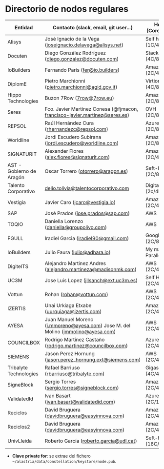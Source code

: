 ﻿# Directorio de nodos regulares

| Entidad | Contacto (slack, email, git user...) | Hosting info (Cores/Mem/HDD) | Clave private for * | enode |
| ------- | ------------------------------------ | ---------------------------------- | ------------- | ----- |
| Alisys | José Ignacio de la Vega (joseignacio.delavega@alisys.net) | Self hosted (1C/4GB/70GB) | AvVbQrGRfvMHHw+MO9KlW9g3NVY1ETTTRUGtAa07BS8= | enode://ee1cebf3111df175a5cd079c606cea7cc0a82e64c5900731d88cd79e00e8458068edeb2914167408856245a8731456205ef6bd6dfe6a63e112c5ee4e8a2d273c@154.62.228.24:21000?discport=0 |
| Docuten | Diego González Rodríguez (diego.gonzalez@docuten.com) | Stackscale (4C/8GB/100GB) | O+nm2OnJMsR76JIZYreRjpaD4SrcXgCq7MAaE/snpyA= | enode://8064fc030d09cff5690efbd7bd07dcb4ababbb1f04ae0a0b02776c6c60b86a78cda4baff33d44a681b3a76d36988232877f0ed9bb8c47ec95c5158b6409016ae@5.57.225.79:21000?discport=0 |
| IoBuilders | Fernando París (fer@io.builders) | Amazon (2C/4GB/100GB) | | enode://6dcccbad7a4e75701fef6fd0f578c7d3873a853c905a911c416c896914b7cbd46320c363659c46ea32abedd397cb592c001c274dd282c46ed0c63e95c242453c@34.241.169.145:21000?discport=0 |
| DiplomE | Pietro Marchionni (pietro.marchionni@agid.gov.it) | Virtion (4C/8GB/256GB) | hCzwYkHamL2HMmzAUjg13pXFN2pEEvYLF/wYf5VCcEQ= | enode://3efb067df8150ae2473b57ca418200b90b91bc7740c79642346f36fe68bc34f5639f7e4c04cf6947f1a39dd5c25e699e2742a37cc7673d4890ac945d36a950de@5.28.41.68:21000?discport=0 |
| Hippo Technologies | Buzon 7Row (7row@7row.eu) | Amazon (2C/8GB/100GB) | | enode://42a00600c4c090edfda6a8797204dbb0362459468db953f89f9c507f8e544af7260fbd0e5af976cc5c2b21aa31e1964529a45aa1fc77b01044636c0f1574864f@18.213.143.8:21000?discport=0 |
| Seres |  Fco. Javier Martínez Conesa (@fjmacon, francisco-javier.martinez@seres.es) | OVH (2C/8Gb/80Gb)| Cyj6f4xMTbch4m2UqUlrDY8Xw1Yo+d7MSitUOYfDuXs= | enode://5ab3f3c0aecbf042017d90aac930cf10f2e971e86f7314ab13d526c126b3b629d6051b0546971e220708de269e530452bde0990be5d6bcaa918a3a9772d73847@51.68.123.73:21000?discport=0 |
| REPSOL | Raúl Hernández Cura (rhernandezc@repsol.com) | Azure (2C/8GB/200GB) | j4XSHzzh89L821qRr8++qYgR2ucJh67Ynmha+p0UoHo= | enode://6150966576eb7711db5719107e7eff4cd2d60e399fdf6f4cd16b9a7c8afe7128cb635804caf9a81276c90213b2dfe1155152ee3d0e33eb0b3dcc275998aeaea3@65.52.227.151:21000?discport=0 |
| Worldline | Jordi Escudero Subirana (jordi.escudero@worldline.com) | Amazon (2C/8GB/100GB) | XgbyAhz9wiPWHgegFBSQuysR61rrJRhGz2kwXQqrqgw= | enode://88d101570ac3a9d4ef327619ac403fbd1c5ba56d00865242677a71b3074cabe0c0510f27ae507972460115ecea1eff0a84528717b31c401a797df12920412eec@63.35.131.164:21000?discport=0 |
| SIGNATURIT | Alexander Flores (alex.flores@signaturit.com) | Amazon (2C/4GB/500GB) | Kja+np5wycVeHFF3hLonwS52kV+vr6dBvpa3DhL6pjM= | enode://49d8b134341941b9fb47da29ddaff341ddacd6ee1917d3c14c00deddef57c25a3d73fcc18ae54566db061b59c1770c62f7612d709b7795f71958904d01102f93@63.35.73.86:21000?discport=0 |
|AST - Gobierno de Aragón | Oscar Torrero (otorrero@aragon.es) | Seft-Hosted (2C/8Gb/40Gb) | 4OC03OJM7OssTnzgGYhbleDcfxMDGo48AQo2T1Mx7QE= |  enode://92ad13e3588b8cdddc9bfdc176b2c8ef06b0978cde050e67a36c13b6dae09c258a4f12c56e96bf8d576ad21e2da11a0e7d6684972c903303eae473c512ee6478@188.244.90.1:21000?discport=0 |
|Talento Corporativo| delio.tolivia@talentocorporativo.com | Digital Ocean (2c/4b/100GB) |  j1rMIjzTDMj60RZB0WdaOi9iFYVwtrxa9/ovtiBUdTI= | enode://ab058f52f047b518fa8bdaeb4fb4a14a00d980219c2795e186a7f5edc721ac592596053d80d26af4fb67d0fc34b641ea53a36c4b5faed44c25831d3436ab0bfe@165.227.156.215:21000?discport=0 |
|Vestigia| Javier Caro (jcaro@vestigia.io) | Amazon (2C/4Gb/100GB) |  dgmYTskTQCeFtSF19nNoSFkupDVZgC2J9KHTJY0p7g8= | enode://95393eb154556a1adb05f18d378480fec36be2c23883f5738dfbff0c60e50313ef98deeb496de6dfb30107287d4df4917a8739972591588abcd44ac5f5903f49@35.180.189.196:21000?discport=0 |
| SAP | José Prados (jose.prados@sap.com) | AWS | sN+ssDLd650I8IEKj1QElXswg1z6fiFQ8ehu07/Iq3c= | enode://5c914c8f8917dc6955041b1f5b3b2db53921d4b6bbbb548172b13e0be6d5fc93b6a01a88d017967ce627540630ea1e53b886ac36b125a59b04a13069848c70de@54.93.229.117:21000?discport=0 |
| TOQIO | Daniella Lorenzo (daniella@groupolivo.com) | AWS | wNv9Il6+hZjDSR8AruvANNn2TXaDnCiR/ZkfwhSvW0A= | 8eb892836f2234a421a21d62597312d3972566761a2545c296664f4adeb45d7ac1fbb426e932f99aa622466901d3ed34b36f6c11aaa8bc947152c733c67cf2f6@54.171.57.127 |
| FGULL | Iradiel Garcia (iradiel90@gmail.com) | Google Cloud (2C/8GB/40GB) | gb1DjI8o265opzWNRbNoDzXDpGKiqmJZamhXmpDYVEk= | enode://68dd23c5e3067c4d50e9cb76428eb0792c6932be6836be0c7f71c2c3fa058412d19a7c392a8bf677ae3b1df2790658850d8d4b4e085be2dfca2b85d5493a6a8d@35.241.151.245:21000?discport=0 |
| IoBuilders | Julio Faura (julio@adhara.io) | My mac (ubuntu on Parallels) | (NA) | enode://752073b399b89124b1c096e0c6890240105095984c26dc8b75793118e371735be521270bb061f8d25b66d2c677039901a2e183f01e71fe2f149531be63978e60@52.157.234.255:21000?discport=0 |
| DigitelTS | Alejandro Martinez Andres (alejandro.martineza@madisonmk.com) | AWS (2C/4GB/100GB) | SHtydyI3kn/CZmPf/g07GXIChNvVN6BqfA5lUwNKxn8= | enode://07238a991cffeb5bb135de0be6446e770595eb57a5c4ff071ef8288c61d1007fa2801f3c041fa2c3b6203dd2170e9d8da1e25d84ea7412a58b963015b07d9e6b@18.202.47.216:21000?discport=0 |
| UC3M |  Jose Luis Lopez (jllsanch@ext.uc3m.es) | Self Hosted (2C/4Gb/100Gb)| 7Wd+o+KlX1ImKwU8CjOU+qekXG/qE05YHK5ppvA6kFE= | enode://90265edf14dcb2738b14ba33bada9fa85fdc33459de564acbbe0f576a845297e7864da11075101cbc76bcd04ec623fe68ad04544dcbe085114c66bd04cefc35c@163.117.169.59:21000?discport=0 |
| Vottun |  Rohan (rohan@vottun.com) | AWS (2C/4Gb/100Gb)| d2a0uyq+mca1gYGWYM0oCARQqSigNuUmdHTqTGcXDnE= | enode://056741159521877f1483b5028a44af981767733ec9fad048ff2ffebebcb1880b46aeda4708cd983c5173e84fa72245a785c8750b54c4462f33641a1333a474a3@34.252.13.236:21000?discport=0 |
| IZERTIS |  Unai Urkiaga Etxabe (uurquiaga@izertis.com) | Amazon AWS (2C/4Gb/100Gb)| 6gkurbjPkzuyBWda7G/Zy8uwhFw/kgId/xZ9/RZOY1Q= | enode://c2ae4bbff74a50c02272b0ea7d3b33a0758f2d04dc6bf83ce5f56e376da0fd5c0645d3c60877e50b067314f752224f779bd749ebed152048b0ec5a93acf4d0a5@34.249.142.75:21000?discport=0 |
| AYESA | Juan Manuel Moreno (j.mmoreno@ayesa.com) Jose M. del Molino (jmmolino@ayesa.com) | AWS (2C/4GB/60GB) | +UOBZPl299mAg00nfDB9PU1c2QvAYBKEcbDUkwc4SwY= | enode://49dbfaaa0e4d4afee2b095c6ca293d7edf9bc22f4c5419518189931422022bd8703fbc317cbeda516a56b03268339e815ccc64e69e96570c220e24bcdc026152@99.80.181.35:21000?discport=0 |
| COUNCILBOX | Rodrigo Martínez Castaño (rodrigo.martinez@councilbox.com) | Azure (2C/4Gb/512GiB) | UFyvlt/Mg7DeJpf91C3Y0/TgOyFpg9OwY6vXpCeIwVU= | enode://fb5de76b14c81cac3180598bf96a57e7b62246fc628fd6a8ca0ed7424596a8bfec829fb36ae35e0a67f6e2ae31f63ed05337f06f410251464d32d76c805181e0@reg0.telsius.alastria.councilbox.com:21002?discport=0 |
| SIEMENS | Jason Perez Hornung (jason.perez_hornung.ext@siemens.com) | AWS (2C/4Gb/512GiB) | uUbGfWAb0SFoJope1xzLL6NNEeG9ybMok3d6OI5z3B0= | enode://94d4fc2a80c0c3c261ea9a4cf00ad869c03988932bbadecdfa1fd96ee6319d192b6bc6a073fad96bdf2b9a0d83e6ef86a0a013d0dfe6f4fc712bdb6136077eef@34.241.126.77:21000?discport=0 |
| Tribalyte Technologies | Rafael Barriuso (rbarriuso@tribalyte.com) | Gigas (4C/4Gb/100Gb) | bjc3A1F47IpeTq+wcVHya1ohTFjNuVEnjbKGMqH4J1U= | enode://f5ebf3dad81a4e15299a2a87014037f43984e44669cbc4d26a9b7897fe810a0bbca25135ac8f461ae6e130ea8356542b02be54a4658533f28bfbbd7662a542d6@5.56.60.217:21000?discport=0 |
| SigneBlock |  Sergio Torres (sergio.torres@signeblock.com) | Amazon AWS (2C/4Gb/200Gb)| LULWoraVkqDrzBHBXhrzIb6Q7PeuEl5o106a8UBeAE= | enode://f562782f4855ceda6ed077720ba5f4d6f9cbdc7e89a866c06048c40d04fd2f94d0b110c8b9a05d85653de7114ba791dc7cb30a4a27d3d64609bd945e4ab9002e@35.180.206.10:21000?discport=0 |
| ValidatedId | Ivan Basart (ivan.basart@validatedid.com) | Azure (2C/16Gb/60Gb) | b6ueYkwyNVZRnrNzGqC5rhobD735gCzXe3TTZTiPA3E= | enode://0437d3ed62641ff3fc60689944eb2c890aacd510014b6f86e758dd7aafd04a4a03daea613995e96ee08556048d989e6c78ab5ca46fa71f57c89799c928415c45@13.80.243.31:21000?discport=0 |
| Reciclos | David Bruguera (davidbruguera@easyinnova.com) | Amazon AWS (2C/4Gb/60Gb) | tJnKrkJKaNo69bLZOtNAncH8fxkU8WWIFi5as1DzpBo= | enode://d508f739bd6515b30bf53e6d748c8165c88aa2b68839302f02443a7e6882a8ec013cd37271f7748d69198529d8981099c83fbc12de3d11ad27bd6dcf58c293e4@35.180.72.98:21000?discport=0 |
| Reciclos2 | David Bruguera (davidbruguera@easyinnova.com) | Amazon AWS (2C/4Gb/60Gb) | X0uB9vOdScQOrne/oTD8/v7XOLmEdy3y3K9leAUXDgM= | enode://0420bf91caeaef6e478844b55e13f93bd926d6f5492d549437bdf4691a86f2e167bd014ffe83d1fcdd15ae66827c0411606d6de5074dcf1912428aa6753cabc3@35.181.42.186:21000?discport=0 |
| UnivLleida | Roberto García (roberto.garcia@udl.cat) | Seft-Hosted (16C/16Gb/500Gb) |  | enode://27de34a02f319d22f0fd3c5c99e485de0eca1b97f7b200c601dbdcf4b95a90eb1b607339f6e4d4a5e029a69f6b4f4a34ae15e5c0d0a6b1f606338be5556f73e2@193.144.12.52:21000?discport=0 |

* **Clave private for**: se extrae del fichero `~/alastria/data/constellation/keystore/node.pub`.
